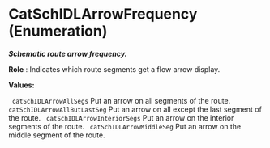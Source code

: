 # CatSchIDLArrowFrequency (Enumeration)

**_Schematic route arrow frequency._**

**Role** : Indicates which route segments get a flow arrow display.

**Values:**

` catSchIDLArrowAllSegs`      Put an arrow on all segments of the route.
` catSchIDLArrowAllButLastSeg`      Put an arrow on all except the last segment of the route.
` catSchIDLArrowInteriorSegs`      Put an arrow on the interior segments of the route.
` catSchIDLArrowMiddleSeg`      Put an arrow on the middle segment of the route.